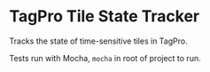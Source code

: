 # TagPro Tile State Tracker

Tracks the state of time-sensitive tiles in TagPro.

Tests run with Mocha, `mocha` in root of project to run.

